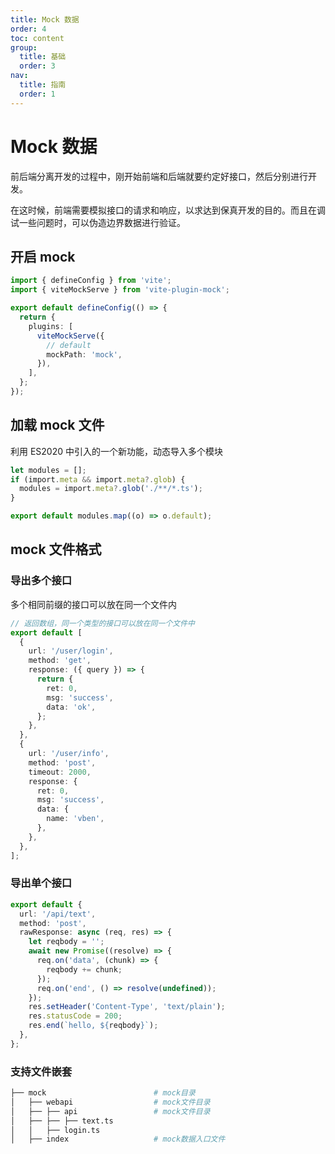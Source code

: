 ```yaml
---
title: Mock 数据
order: 4
toc: content
group:
  title: 基础
  order: 3
nav:
  title: 指南
  order: 1
---
```


# Mock 数据

前后端分离开发的过程中，刚开始前端和后端就要约定好接口，然后分别进行开发。

在这时候，前端需要模拟接口的请求和响应，以求达到保真开发的目的。而且在调试一些问题时，可以伪造边界数据进行验证。

## 开启 mock

```ts | pure
import { defineConfig } from 'vite';
import { viteMockServe } from 'vite-plugin-mock';

export default defineConfig(() => {
  return {
    plugins: [
      viteMockServe({
        // default
        mockPath: 'mock',
      }),
    ],
  };
});
```

## 加载 mock 文件

利用 ES2020 中引入的一个新功能，动态导入多个模块

```ts | pure
let modules = [];
if (import.meta && import.meta?.glob) {
  modules = import.meta?.glob('./**/*.ts');
}

export default modules.map((o) => o.default);
```

## mock 文件格式

### 导出多个接口

多个相同前缀的接口可以放在同一个文件内

```ts | pure
// 返回数组，同一个类型的接口可以放在同一个文件中
export default [
  {
    url: '/user/login',
    method: 'get',
    response: ({ query }) => {
      return {
        ret: 0,
        msg: 'success',
        data: 'ok',
      };
    },
  },
  {
    url: '/user/info',
    method: 'post',
    timeout: 2000,
    response: {
      ret: 0,
      msg: 'success',
      data: {
        name: 'vben',
      },
    },
  },
];
```

### 导出单个接口

```ts | pure
export default {
  url: '/api/text',
  method: 'post',
  rawResponse: async (req, res) => {
    let reqbody = '';
    await new Promise((resolve) => {
      req.on('data', (chunk) => {
        reqbody += chunk;
      });
      req.on('end', () => resolve(undefined));
    });
    res.setHeader('Content-Type', 'text/plain');
    res.statusCode = 200;
    res.end(`hello, ${reqbody}`);
  },
};
```

### 支持文件嵌套

```bash
├── mock                        # mock目录
│   ├── webapi                  # mock文件目录
│   ├── ├── api                 # mock文件目录
│   ├── ├── ├── text.ts
│   │   ├── login.ts
│   ├── index                   # mock数据入口文件
```
